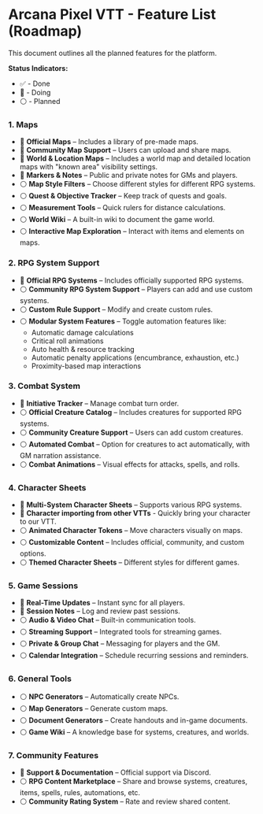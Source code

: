 # Arcana Pixel VTT - Feature List (Roadmap)

This document outlines all the planned features for the platform.

**Status Indicators:**
- ✅ - Done
- 🔵 - Doing
- ⚪ - Planned

### **1. Maps**
- 🔵 **Official Maps** – Includes a library of pre-made maps.
- 🔵 **Community Map Support** – Users can upload and share maps.
- 🔵 **World & Location Maps** – Includes a world map and detailed location maps with "known area" visibility settings.
- 🔵 **Markers & Notes** – Public and private notes for GMs and players.
- ⚪ **Map Style Filters** – Choose different styles for different RPG systems.
- ⚪ **Quest & Objective Tracker** – Keep track of quests and goals.
- ⚪ **Measurement Tools** – Quick rulers for distance calculations.
- ⚪ **World Wiki** – A built-in wiki to document the game world.
- ⚪ **Interactive Map Exploration** – Interact with items and elements on maps.

### **2. RPG System Support**
- 🔵 **Official RPG Systems** – Includes officially supported RPG systems.
- ⚪ **Community RPG System Support** – Players can add and use custom systems.
- ⚪ **Custom Rule Support** – Modify and create custom rules.
- ⚪ **Modular System Features** – Toggle automation features like:  
   - Automatic damage calculations  
   - Critical roll animations  
   - Auto health & resource tracking  
   - Automatic penalty applications (encumbrance, exhaustion, etc.)  
   - Proximity-based map interactions  

### **3. Combat System**
- 🔵 **Initiative Tracker** – Manage combat turn order.
- ⚪ **Official Creature Catalog** – Includes creatures for supported RPG systems.
- ⚪ **Community Creature Support** – Users can add custom creatures.
- ⚪ **Automated Combat** – Option for creatures to act automatically, with GM narration assistance.
- ⚪ **Combat Animations** – Visual effects for attacks, spells, and rolls.

### **4. Character Sheets**
- 🔵 **Multi-System Character Sheets** – Supports various RPG systems.
- 🔵 **Character importing from other VTTs** - Quickly bring your character to our VTT.
- ⚪ **Animated Character Tokens** – Move characters visually on maps.
- ⚪ **Customizable Content** – Includes official, community, and custom options.
- ⚪ **Themed Character Sheets** – Different styles for different games.

### **5. Game Sessions**
- 🔵 **Real-Time Updates** – Instant sync for all players.
- 🔵 **Session Notes** – Log and review past sessions.
- ⚪ **Audio & Video Chat** – Built-in communication tools.
- ⚪ **Streaming Support** – Integrated tools for streaming games.
- ⚪ **Private & Group Chat** – Messaging for players and the GM.
- ⚪ **Calendar Integration** – Schedule recurring sessions and reminders.

### **6. General Tools**
- ⚪ **NPC Generators** – Automatically create NPCs.
- ⚪ **Map Generators** – Generate custom maps.
- ⚪ **Document Generators** – Create handouts and in-game documents.
- ⚪ **Game Wiki** – A knowledge base for systems, creatures, and worlds.

### **7. Community Features**
- 🔵 **Support & Documentation** – Official support via Discord.
- ⚪ **RPG Content Marketplace** – Share and browse systems, creatures, items, spells, rules, automations, etc.
- ⚪ **Community Rating System** – Rate and review shared content.
